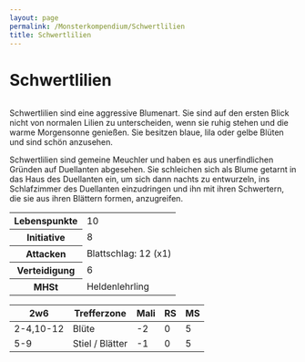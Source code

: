 ```yaml
---
layout: page
permalink: /Monsterkompendium/Schwertlilien
title: Schwertlilien
---
```


# Schwertlilien

<img alt="" src="{{ site.baseurl }}/assets/images/monster/tn2/schwertlilie.jpg"/>

Schwertlilien sind eine aggressive Blumenart. Sie sind auf den ersten Blick nicht von normalen Lilien zu unterscheiden, wenn sie ruhig stehen und die warme Morgensonne genießen. Sie besitzen blaue, lila oder gelbe Blüten und sind schön anzusehen.

Schwertlilien sind gemeine Meuchler und haben es aus unerfindlichen Gründen auf Duellanten abgesehen. Sie schleichen sich als Blume getarnt in das Haus des Duellanten ein, um sich dann nachts zu entwurzeln, ins Schlafzimmer des Duellanten einzudringen und ihn mit ihren Schwertern, die sie aus ihren Blättern formen, anzugreifen.

<table  >
<tbody>
<tr><th>Lebenspunkte</th><td>10</td></tr>
<tr><th>Initiative</th><td>8</td></tr>
<tr><th>Attacken</th><td>Blattschlag: 12 (x1)</td></tr>
<tr><th>Verteidigung</th><td>6</td></tr>
<tr><th>MHSt</th><td>Heldenlehrling</td></tr>
</tbody>
</table>
<table  >
<thead>
<tr><th>2w6</th><th>Trefferzone</th><th>Mali</th><th>RS</th><th>MS</th></tr>
</thead>
<tbody>
<tr><td>2-4,10-12</td><td>Blüte</td><td>-2</td><td>0</td><td>5</td></tr>
<tr><td>5-9</td><td>Stiel / Blätter</td><td>-1</td><td>0</td><td>5</td></tr>
</tbody>
</table>

